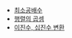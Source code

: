 - [최소공배수](https://github.com/Jeiyoon/python-algorithm/blob/main/snippets/lcm.py)
- [행렬의 곱셈](https://github.com/Jeiyoon/python-algorithm/blob/main/snippets/matmul.py)
- [이진수, 십진수 변환](https://github.com/Jeiyoon/python-algorithm/blob/main/snippets/bin_to_dec.py)
